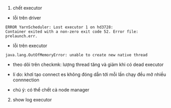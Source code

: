 1. chết executor 

- lỗi trên driver

```
ERROR YarnScheduler: Lost executor 1 on hd3728:
Container exited with a non-zero exit code 52. Error file: prelaunch.err.  

```

- lỗi trên executor

```
java.lang.OutOfMemoryError: unable to create new native thread
```

- theo dõi trên checkmk: lượng thread tăng và giảm khi có dead executor 

- lí do: khơỉ tạo connect es không đóng dẫn tới mỗi lần chạy đều mở nhiều connnection

- chú ý: có thể chết cả node manager

2. show log executor






